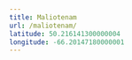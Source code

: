 ```yaml
---
title: Maliotenam
url: /maliotenam/
latitude: 50.216141300000004
longitude: -66.20147180000001
---
```

